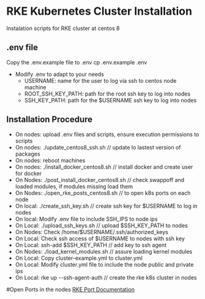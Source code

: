 # RKE Kubernetes Cluster Installation
Instalation scripts for RKE cluster at centos 8
## .env file
Copy the .env.example file to .env
cp .env.example .env
* Modify .env to adapt to your needs
  * USERNAME: name for the user to log vía ssh to centos node machine
  * ROOT_SSH_KEY_PATH: path for the root ssh key to log into nodes
  * SSH_KEY_PATH: path for the $USERNAME ssh key to log into nodes
## Installation Procedure
* On nodes: upload .env files and scripts, ensure execution permissions to scripts
* On nodes: ./update_centos8_ssh.sh // update lo lastest version of packages 
* On nodes: reboot machines 
* On nodes: ./install_docker_centos8.sh // install docker and create user for docker
* On Nodes: ./post_install_docker_centos8.sh // check swappoff and loaded modules, if modules missing load them
* On Nodes: ./open_rke_posts_centos8.sh // to open k8s ports on each node
* On local: ./create_ssh_key.sh // create ssh key for $USERNAME to log in nodes
* On local: Modify .env file to include SSH_IPS to node ips
* On Local: ./upload_ssh_keys.sh // upload $SSH_KEY_PATH to nodes
* On Nodes: Check /home/$USERNAME/.ssh/authorized_keys
* On Local: Check ssh access of $USERNAME to nodes with ssh key
* On Local: ssh-add $SSH_KEY_PATH // add key to ssh agent
* On Nodes: ./load_kernel_modules.sh // assure loading kernel modules 
* On Local: Copy cluster-example.yml to cluster.yml
* On Local: Modify cluster.yml file to include the node public and private ips
* On Local: rke up --ssh-agent-auth // create the rke k8s cluster in nodes 

#Open Ports in the nodes
[RKE Port Documentation](https://rancher.com/docs/rke/latest/en/os/#ports)


